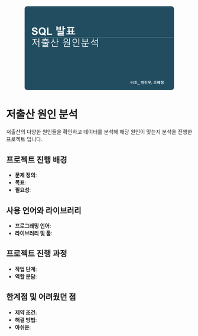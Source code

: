 <div style="font-family: Arial, sans-serif; margin-top: 30px; text-align: center;">
  <img src="https://github.com/jinjin7766/Portfolio/blob/main/SQL_%ED%91%9C%EC%A7%80.png" alt="SQL 프로젝트" style="width: 80%; height: auto; border-radius: 8px; border: 1px solid #d8dee4;">
</div>

# 저출산 원인 분석 
저출산의 다양한 원인들을 확인하고 데이터를 분석해 해당 원인이 맞는지 분석을 진행한 프로젝트 입니다. 



## 프로젝트 진행 배경 
- **문제 정의**:  
- **목표**: 
- **필요성**:  


## 사용 언어와 라이브러리 
- **프로그래밍 언어**:  
- **라이브러리 및 툴**:  

## 프로젝트 진행 과정 
- **작업 단계**:  
- **역할 분담**:  


## 한계점 및 어려웠던 점 
- **제약 조건**:
- **해결 방법**:
- **아쉬운**:  









